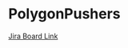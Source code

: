 # PolygonPushers

[Jira Board Link](https://polygonpushers.atlassian.net/jira/software/projects/SCRUM/boards/1?atlOrigin=eyJpIjoiMTMwYjE1NWE2MGExNDcwNzljYmIxMTE3NzdhOTVmNTMiLCJwIjoiaiJ9&sprintStarted=true)
